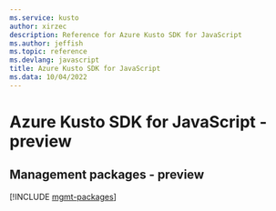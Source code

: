 ```yaml
---
ms.service: kusto
author: xirzec
description: Reference for Azure Kusto SDK for JavaScript
ms.author: jeffish
ms.topic: reference
ms.devlang: javascript
title: Azure Kusto SDK for JavaScript
ms.data: 10/04/2022
---
```

# Azure Kusto SDK for JavaScript - preview

## Management packages - preview
[!INCLUDE [mgmt-packages](kusto-mgmt-index.md)]
